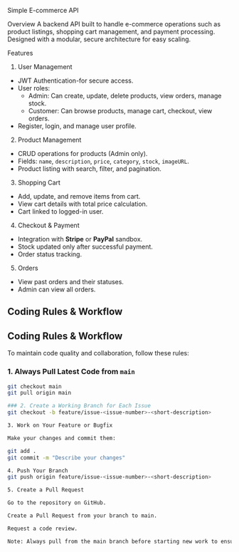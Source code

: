  Simple E-commerce API

 Overview
A backend API built to handle e-commerce operations such as product listings, shopping cart management, and payment processing. Designed with a modular, secure architecture for easy scaling.
 
 Features
1. User Management
- JWT Authentication-for secure access.
- User roles:
  - Admin: Can create, update, delete products, view orders, manage stock.
  - Customer: Can browse products, manage cart, checkout, view orders.
- Register, login, and manage user profile.

 2. Product Management
- CRUD operations for products (Admin only).
- Fields: `name`, `description`, `price`, `category`, `stock`, `imageURL`.
- Product listing with search, filter, and pagination.

3. Shopping Cart
- Add, update, and remove items from cart.
- View cart details with total price calculation.
- Cart linked to logged-in user.
 4. Checkout & Payment
- Integration with **Stripe** or **PayPal** sandbox.
- Stock updated only after successful payment.
- Order status tracking.
5. Orders
- View past orders and their statuses.
- Admin can view all orders.

## Coding Rules & Workflow

## Coding Rules & Workflow

To maintain code quality and collaboration, follow these rules:

### 1. Always Pull Latest Code from `main`
```bash
git checkout main
git pull origin main

### 2. Create a Working Branch for Each Issue
git checkout -b feature/issue-<issue-number>-<short-description>

3. Work on Your Feature or Bugfix

Make your changes and commit them:

git add .
git commit -m "Describe your changes"

4. Push Your Branch
git push origin feature/issue-<issue-number>-<short-description>

5. Create a Pull Request

Go to the repository on GitHub.

Create a Pull Request from your branch to main.

Request a code review.

Note: Always pull from the main branch before starting new work to ensure you have the latest codebase.

